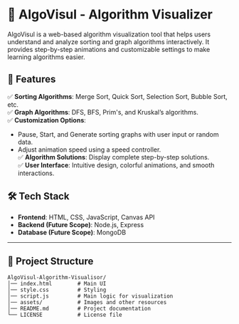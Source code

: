 # 🚀 AlgoVisul - Algorithm Visualizer  

AlgoVisul is a web-based algorithm visualization tool that helps users understand and analyze sorting and graph algorithms interactively. It provides step-by-step animations and customizable settings to make learning algorithms easier.  

## 📌 Features  
✅ **Sorting Algorithms**: Merge Sort, Quick Sort, Selection Sort, Bubble Sort, etc.  
✅ **Graph Algorithms**: DFS, BFS, Prim's, and Kruskal’s algorithms.  
✅ **Customization Options**:  
   - Pause, Start, and Generate sorting graphs with user input or random data.  
   - Adjust animation speed using a speed controller.  
✅ **Algorithm Solutions**: Display complete step-by-step solutions.  
✅ **User Interface**: Intuitive design, colorful animations, and smooth interactions.  

## 🛠️ Tech Stack  
- **Frontend**: HTML, CSS, JavaScript, Canvas API  
- **Backend (Future Scope)**: Node.js, Express  
- **Database (Future Scope)**: MongoDB  

---

## 📂 Project Structure  
```plaintext
AlgoVisul-Algorithm-Visualisor/
│── index.html        # Main UI
│── style.css         # Styling
│── script.js         # Main logic for visualization
│── assets/           # Images and other resources
│── README.md         # Project documentation
└── LICENSE           # License file
